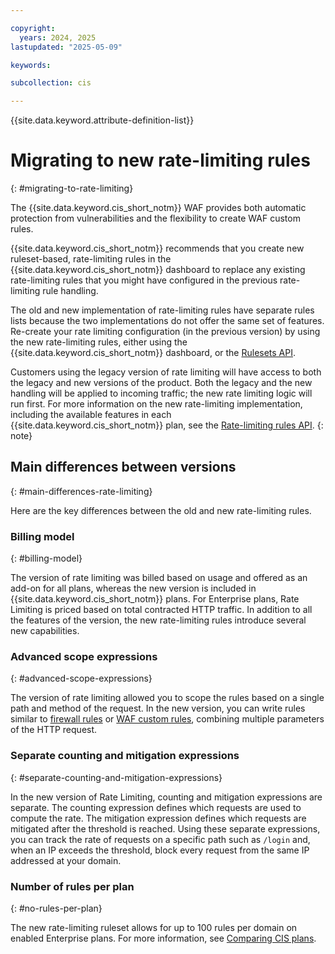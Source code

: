 ```yaml
---

copyright:
  years: 2024, 2025
lastupdated: "2025-05-09"

keywords:

subcollection: cis

---
```


{{site.data.keyword.attribute-definition-list}}

# Migrating to new rate-limiting rules
{: #migrating-to-rate-limiting}
 
The {{site.data.keyword.cis_short_notm}} WAF provides both automatic protection from vulnerabilities and the flexibility to create WAF custom rules.

{{site.data.keyword.cis_short_notm}} recommends that you create new ruleset-based, rate-limiting rules in the {{site.data.keyword.cis_short_notm}} dashboard to replace any existing rate-limiting rules that you might have configured in the previous rate-limiting rule handling.

The old and new implementation of rate-limiting rules have separate rules lists because the two implementations do not offer the same set of features. Re-create your rate limiting configuration (in the previous version) by using the new rate-limiting rules, either using the {{site.data.keyword.cis_short_notm}} dashboard, or the [Rulesets API](/apidocs/cis#get-instance-rulesets).

Customers using the legacy version of rate limiting will have access to both the legacy and new versions of the product. Both the legacy and the new handling will be applied to incoming traffic; the new rate limiting logic will run first. For more information on the new rate-limiting implementation, including the available features in each {{site.data.keyword.cis_short_notm}} plan, see the [Rate-limiting rules API](/apidocs/cis#list-all-zone-rate-limits).
{: note}

## Main differences between versions
{: #main-differences-rate-limiting}

Here are the key differences between the old and new rate-limiting rules.

### Billing model
{: #billing-model}

The version of rate limiting was billed based on usage and offered as an add-on for all plans, whereas the new version is included in {{site.data.keyword.cis_short_notm}} plans. For Enterprise plans, Rate Limiting is priced based on total contracted HTTP traffic. In addition to all the features of the version, the new rate-limiting rules introduce several new capabilities.

### Advanced scope expressions
{: #advanced-scope-expressions}

The version of rate limiting allowed you to scope the rules based on a single path and method of the request. In the new version, you can write rules similar to [firewall rules](/docs/cis?topic=cis-about-firewall-rules) or [WAF custom rules](/docs/cis?topic=cis-custom-rules-overview), combining multiple parameters of the HTTP request.

### Separate counting and mitigation expressions
{: #separate-counting-and-mitigation-expressions}

In the new version of Rate Limiting, counting and mitigation expressions are separate. The counting expression defines which requests are used to compute the rate. The mitigation expression defines which requests are mitigated after the threshold is reached. Using these separate expressions, you can track the rate of requests on a specific path such as `/login` and, when an IP exceeds the threshold, block every request from the same IP addressed at your domain.

### Number of rules per plan
{: #no-rules-per-plan}

The new rate-limiting ruleset allows for up to 100 rules per domain on enabled Enterprise plans. For more information, see [Comparing CIS plans](/docs/cis?topic=cis-cis-plan-comparison).
